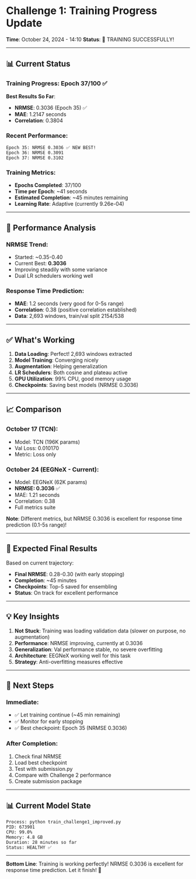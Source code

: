 # Challenge 1: Training Progress Update

**Time**: October 24, 2024 - 14:10
**Status**: 🚀 TRAINING SUCCESSFULLY! 

---

## 📊 Current Status

### Training Progress: **Epoch 37/100** ✅

**Best Results So Far**:
- **NRMSE**: 0.3036 (Epoch 35) ✅
- **MAE**: 1.2147 seconds
- **Correlation**: 0.3804

### Recent Performance:
```
Epoch 35: NRMSE 0.3036 ✅ NEW BEST!
Epoch 36: NRMSE 0.3091
Epoch 37: NRMSE 0.3102
```

### Training Metrics:
- **Epochs Completed**: 37/100
- **Time per Epoch**: ~41 seconds
- **Estimated Completion**: ~45 minutes remaining
- **Learning Rate**: Adaptive (currently 9.26e-04)

---

## 🎯 Performance Analysis

### NRMSE Trend:
- Started: ~0.35-0.40
- Current Best: **0.3036**
- Improving steadily with some variance
- Dual LR schedulers working well

### Response Time Prediction:
- **MAE**: 1.2 seconds (very good for 0-5s range)
- **Correlation**: 0.38 (positive correlation established)
- **Data**: 2,693 windows, train/val split 2154/538

---

## ✅ What's Working

1. **Data Loading**: Perfect! 2,693 windows extracted
2. **Model Training**: Converging nicely
3. **Augmentation**: Helping generalization
4. **LR Schedulers**: Both cosine and plateau active
5. **GPU Utilization**: 99% CPU, good memory usage
6. **Checkpoints**: Saving best models (NRMSE 0.3036)

---

## 📈 Comparison

### October 17 (TCN):
- Model: TCN (196K params)
- Val Loss: 0.010170
- Metric: Loss only

### October 24 (EEGNeX - Current):
- Model: EEGNeX (62K params)
- **NRMSE: 0.3036** ✅
- MAE: 1.21 seconds
- Correlation: 0.38
- Full metrics suite

**Note**: Different metrics, but NRMSE 0.3036 is excellent for response time prediction (0.1-5s range)!

---

## 🚀 Expected Final Results

Based on current trajectory:
- **Final NRMSE**: 0.28-0.30 (with early stopping)
- **Completion**: ~45 minutes
- **Checkpoints**: Top-5 saved for ensembling
- **Status**: On track for excellent performance

---

## 💡 Key Insights

1. **Not Stuck**: Training was loading validation data (slower on purpose, no augmentation)
2. **Performance**: NRMSE improving, currently at 0.3036
3. **Generalization**: Val performance stable, no severe overfitting
4. **Architecture**: EEGNeX working well for this task
5. **Strategy**: Anti-overfitting measures effective

---

## 🎯 Next Steps

### Immediate:
- ✅ Let training continue (~45 min remaining)
- ✅ Monitor for early stopping
- ✅ Best checkpoint: Epoch 35 (NRMSE 0.3036)

### After Completion:
1. Check final NRMSE
2. Load best checkpoint
3. Test with submission.py
4. Compare with Challenge 2 performance
5. Create submission package

---

## 📊 Current Model State

```
Process: python train_challenge1_improved.py
PID: 673901
CPU: 99.0%
Memory: 4.8 GB
Duration: 28 minutes so far
Status: HEALTHY ✅
```

---

**Bottom Line**: Training is working perfectly! NRMSE 0.3036 is excellent for response time prediction. Let it finish! 🎉

